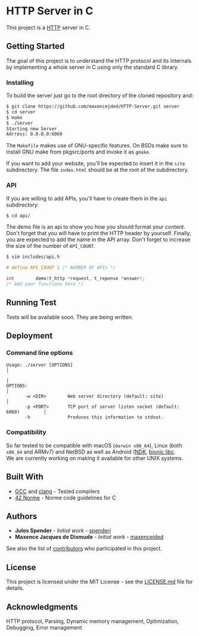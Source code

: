 # HTTP Server in C

This project is a [HTTP](https://tools.ietf.org/html/rfc2616) server in C.

## Getting Started

The goal of this project is to understand the HTTP protocol and its internals by implementing a whole server in C using only the standard C library.

### Installing

To build the server just go to the root directory of the cloned repository and:

```bash
$ git clone https://github.com/maxencejded/HTTP-Server.git server
$ cd server
$ make
$ ./server
Starting new Server
Adrress: 0.0.0.0:6060
```

The `Makefile` makes use of GNU-specific features. On BSDs make sure to install GNU make from pkgsrc/ports and invoke it as `gmake`.

If you want to add your website, you'll be expected to insert it in the `site` subdirectory. The file `index.html` should be at the root of the subdirectory.

### API
If you are willing to add APIs, you'll have to create them in the `api` subdirectory:

```bash
$ cd api/
```
The demo file is an api to show you how you should format your content.
Don't forget that you will have to print the HTTP header by yourself.
Finally, you are expected to add the name in the API array. Don't forget to increase the size of the number of ``API_COUNT``.

```bash
$ vim includes/api.h
```
```C
# define API_COUNT 1 /* NUMBER OF APIs */

int        demo(t_http *request, t_reponse *answer);
/* Add your functions here */
```

## Running Test

Tests will be available soon. They are being written.

## Deployment
### Command line options
```
Usage: ./server [OPTIONS]                                                       │
                                                                                │
OPTIONS:                                                                        │
       -w <DIR>        Web server directory (default: site)                     │
       -p <PORT>       TCP port of server listen socket (default: 6060)         │
       -h              Produces this information to stdout.
 ```
 
### Compatibility
So far tested to be compatible with macOS (`darwin x86_64`), Linux (both `x86_64` and ARMv7) and NetBSD as well as Android ([NDK](https://developer.android.com/ndk), [bionic libc](https://android.googlesource.com/platform/bionic).\
We are currently working on making it available for other UNIX systems.

## Built With

* [GCC](https://gcc.gnu.org/) and [clang](https://clang.llvm.org) - Tested compilers
* [42 Norme](https://github.com/Nqsir/The-Norm-42/blob/master/norme.fr.pdf) - Norme code guidelines for C

## Authors

* **Jules Spender** - *Initial work* - [spenderj](https://github.com/spenderj)
* **Maxence Jacques de Dixmude** - *Initial work* - [maxencejded](https://github.com/maxencejded)

See also the list of [contributors](CONTRIBUTORS.md) who participated in this project.

## License

This project is licensed under the MIT License - see the [LICENSE.md](LICENSE.md) file for details.

## Acknowledgments

HTTP protocol, Parsing, Dynamic memory management, Optimization, Debugging, Error management

